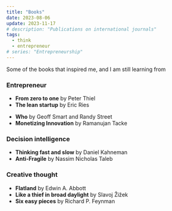 ```yaml
---
title: "Books"
date: 2023-08-06
update: 2023-11-17
# description: "Publications on international journals"
tags:
  - think
  - entrepreneur
# series: "Entrepreneurship"
---
```


Some of the books that inspired me, and I am still learning from

### Entrepreneur

- **From zero to one** by Peter Thiel
- **The lean startup** by Eric Ries
<!-- - The mom test
- Talking to humans -->
- **Who** by Geoff Smart and Randy Street
- **Monetizing Innovation** by Ramanujan Tacke

### Decision intelligence

- **Thinking fast and slow** by Daniel Kahneman
- **Anti-Fragile** by Nassim Nicholas Taleb

### Creative thought

- **Flatland** by Edwin A. Abbott
- **Like a thief in broad daylight** by Slavoj Žižek
- **Six easy pieces** by Richard P. Feynman
